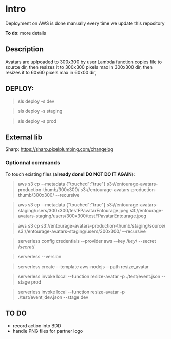 # Intro 

Deployment on AWS is done manually every time we update this repository

**To do**: more details


## Description
Avatars are uplpoaded to 300x300 by user
Lambda function copies file to source dir,
then resizes it to 300x300 pixels max in 300x300 dir,
then resizes it to 60x60 pixels max in 60x00 dir,


## DEPLOY:

> sls deploy -s dev

> sls deploy -s staging

> sls deploy -s prod

## External lib

Sharp: https://sharp.pixelplumbing.com/changelog


### Optionnal commands
To touch existing files (**already done! DO NOT DO IT AGAIN**):

>aws s3 cp --metadata {\"touched\":\"true\"}  s3://entourage-avatars-production-thumb/300x300/ s3://entourage-avatars-production-thumb/300x300/ --recursive

> aws s3 cp --metadata {\"touched\":\"true\"}  s3://entourage-avatars-staging/users/300x300/testFPavatarEntourage.jpeg s3://entourage-avatars-staging/users/300x300/testFPavatarEntourage.jpeg

> aws s3 cp s3://entourage-avatars-production-thumb/staging/source/ s3://entourage-avatars-staging/users/300x300/ --recursive

> serverless config credentials --provider aws --key /*key*/ --secret /*secret*/

> serverless --version

> serverless create --template aws-nodejs --path resize_avatar

> serverless invoke local --function resize-avatar -p ./test/event.json --stage prod

> serverless invoke local --function resize-avatar -p ./test/event_dev.json --stage dev

## TO DO 
- record action into BDD
- handle PNG files for partner logo